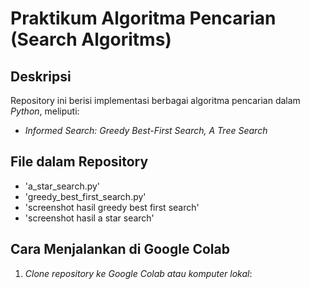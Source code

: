 # Praktikum Algoritma Pencarian (Search Algoritms)
 
 ## Deskripsi
 Repository ini berisi implementasi berbagai algoritma pencarian dalam *Python*, meliputi:
 - *Informed Search: Greedy Best-First Search, A Tree Search*
 
 
 ## File dalam Repository
 - 'a_star_search.py'
 - 'greedy_best_first_search.py'
 - 'screenshot hasil greedy best first search'
 - 'screenshot hasil a star search'
 
 ## Cara Menjalankan di Google Colab
 1. *Clone repository ke Google Colab atau komputer lokal*:
